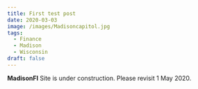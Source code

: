```yaml
---
title: First test post
date: 2020-03-03
image: /images/Madisoncapitol.jpg
tags:
  - Finance
  - Madison
  - Wisconsin
draft: false
---
```


**MadisonFI** 
Site is under construction. Please revisit 1 May 2020.
